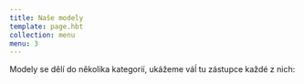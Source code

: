 ```yaml
---
title: Naše modely
template: page.hbt
collection: menu
menu: 3
---
```

Modely se dělí do několika kategorií, ukážeme váĺ tu zástupce každé z nich:

